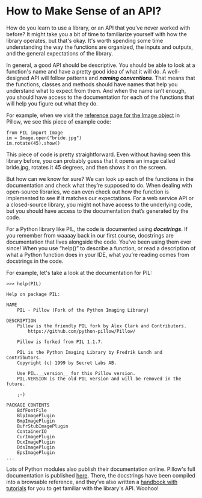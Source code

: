# How to Make Sense of an API?

How do you learn to use a library, or an API that you’ve never worked with before? It might take you a bit of time to
familiarize yourself with how the library operates, but that's okay. It's worth spending some time understanding the way
the functions are organized, the inputs and outputs, and the general expectations of the library.

In general, a good API should be descriptive. You should be able to look at a function's name and have a pretty good
idea of what it will do. A well-designed API will follow patterns and ***naming conventions***. That means that the
functions, classes and methods should have names that help you understand what to expect from them. And when the name
isn’t enough, you should have access to the documentation for each of the functions that will help you figure out what
they do.

For example, when we visit
the [reference page for the Image object](https://pillow.readthedocs.io/en/stable/reference/Image.html) in Pillow, we
see this piece of example code:

```
from PIL import Image
im = Image.open("bride.jpg")
im.rotate(45).show()
```

This piece of code is pretty straightforward. Even without having seen this library before, you can probably guess that
it opens an image called bride.jpg, rotates it 45 degrees, and then shows it on the screen.

But how can we know for sure? We can look up each of the functions in the documentation and check what they’re supposed
to do. When dealing with open-source libraries, we can even check out how the function is implemented to see if it
matches our expectations. For a web service API or a closed-source library, you might not have access to the underlying
code, but you should have access to the documentation that’s generated by the code.

For a Python library like PIL, the code is documented using ***docstrings***. If you remember from waaaay back in our
first course, docstrings are documentation that lives alongside the code. You've been using them ever since! When you
use “help()” to describe a function, or read a description of what a Python function does in your IDE, what you’re
reading comes from docstrings in the code.

For example, let's take a look at the documentation for PIL:

```
>>> help(PIL)

Help on package PIL:

NAME
    PIL - Pillow (Fork of the Python Imaging Library)

DESCRIPTION
    Pillow is the friendly PIL fork by Alex Clark and Contributors.
        https://github.com/python-pillow/Pillow/

    Pillow is forked from PIL 1.1.7.

    PIL is the Python Imaging Library by Fredrik Lundh and Contributors.
    Copyright (c) 1999 by Secret Labs AB.

    Use PIL.__version__ for this Pillow version.
    PIL.VERSION is the old PIL version and will be removed in the future.

    ;-)

PACKAGE CONTENTS
    BdfFontFile
    BlpImagePlugin
    BmpImagePlugin
    BufrStubImagePlugin
    ContainerIO
    CurImagePlugin
    DcxImagePlugin
    DdsImagePlugin
    EpsImagePlugin
...
```

Lots of Python modules also publish their documentation online. Pillow's full documentation is
published [here](https://pillow.readthedocs.io/). There, the docstrings have been compiled into a browsable reference,
and they’ve also written a [handbook with tutorials](https://pillow.readthedocs.io/en/stable/handbook/index.html) for
you to get familiar with the library's API. Woohoo!